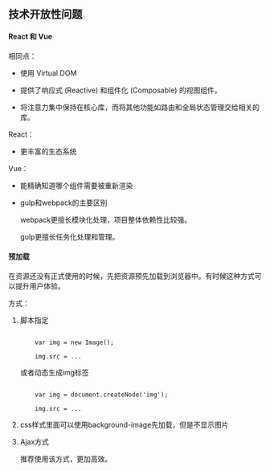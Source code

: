 ##	技术开放性问题

####	React 和 Vue 

相同点：

*	使用 Virtual DOM

*	提供了响应式 (Reactive) 和组件化 (Composable) 的视图组件。

*	将注意力集中保持在核心库，而将其他功能如路由和全局状态管理交给相关的库。

React：
	
*	更丰富的生态系统

Vue：
	
*	能精确知道哪个组件需要被重新渲染

*	gulp和webpack的主要区别

	webpack更擅长模块化处理，项目整体依赖性比较强。

	gulp更擅长任务化处理和管理。

####	预加载

在资源还没有正式使用的时候，先把资源预先加载到浏览器中。有时候这种方式可以提升用户体验。

方式：

1.	脚本指定	
	
	```

		var img = new Image();

		img.src = ...

	```

	或者动态生成img标签

	```

		var img = document.createNode('img');

		img.src = ...

	```

2.	css样式里面可以使用background-image先加载，但是不显示图片
3.	Ajax方式

	推荐使用该方式，更加高效。

	